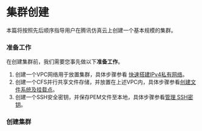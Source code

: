# 集群创建

本篇将按照先后顺序指导用户在腾讯仿真云上创建一个基本规模的集群。
### 准备工作
在创建集群前，我们需要您事先做以下**准备工作**。
1. 创建一个VPC网络用于放置集群，具体步骤参看 [快速搭建IPv4私有网络](https://cloud.tencent.com/document/product/215/30716)。
2. 创建一个CFS并行共享文件存储，并放置在上述VPC内，具体步骤参看[创建文件系统及挂载点](https://cloud.tencent.com/document/product/582/9132)。
3. 创建一个SSH安全密钥，并保存PEM文件至本地，具体步骤参看[管理 SSH密钥](https://cloud.tencent.com/document/product/213/16691#.E5.88.9B.E5.BB.BA-ssh-.E5.AF.86.E9.92.A5)。

### 创建集群
